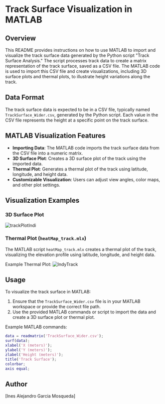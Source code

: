 # Track Surface Visualization in MATLAB

## Overview
This README provides instructions on how to use MATLAB to import and visualize the track surface data generated by the Python script "Track Surface Analysis." The script processes track data to create a matrix representation of the track surface, saved as a CSV file. The MATLAB code is used to import this CSV file and create visualizations, including 3D surface plots and thermal plots, to illustrate height variations along the track.

## Data Format
The track surface data is expected to be in a CSV file, typically named `TrackSurface_Wider.csv`, generated by the Python script. Each value in the CSV file represents the height at a specific point on the track surface.

## MATLAB Visualization Features
- **Importing Data**: The MATLAB code imports the track surface data from the CSV file into a numeric matrix.
- **3D Surface Plot**: Creates a 3D surface plot of the track using the imported data.
- **Thermal Plot**: Generates a thermal plot of the track using latitude, longitude, and height data.
- **Customizable Visualization**: Users can adjust view angles, color maps, and other plot settings.

## Visualization Examples
### 3D Surface Plot
![trackPlotIndi](https://github.com/Elyos-Research/SEM-Research/assets/84602829/69dc021b-6d7a-4004-ac64-ae83ca78055f)


### Thermal Plot (`heatMap_track.mlx`)
The MATLAB script `heatMap_track.mlx` creates a thermal plot of the track, visualizing the elevation profile using latitude, longitude, and height data. 

Example Thermal Plot:
![IndyTrack](https://github.com/Elyos-Research/SEM-Research/assets/84602829/1648512f-6b13-4deb-966b-e7f99f8ddd80)


## Usage
To visualize the track surface in MATLAB:
1. Ensure that the `TrackSurface_Wider.csv` file is in your MATLAB workspace or provide the correct file path.
2. Use the provided MATLAB commands or script to import the data and create a 3D surface plot or thermal plot.


Example MATLAB commands:
```matlab
data = readmatrix('TrackSurface_Wider.csv');
surf(data);
xlabel('X (meters)');
ylabel('Y (meters)');
zlabel('Height (meters)');
title('Track Surface');
colorbar;
axis equal;
```

## Author
[Ines Alejandro Garcia Mosqueda]
